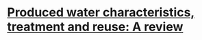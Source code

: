 # [Produced water characteristics, treatment and reuse: A review](https://www.sciencedirect.com/science/article/pii/S2214714418306858?via%3Dihub)

